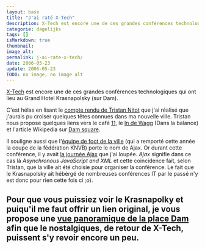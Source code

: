 ```yaml
---
layout: base
title: "J'ai raté X-Tech"
description: X-Tech est encore une de ces grandes conférences technologiques qui ont lieu au Grand Hotel Krasnapolsky (sur Dam).
categorie: dagelijks
tags: []
isMarkdown: true
thumbnail: 
image_alt: 
permalink: j-ai-rate-x-tech/
date: 2006-05-23
update: 2006-05-23
TODO: no image, no image alt
---
```


[X-Tech](http://xtech06.usefulinc.com/) est encore une de ces grandes conférences technologiques qui ont lieu au Grand Hotel Krasnapolsky (sur Dam).

C'est hélas en lisant le [compte rendu de Tristan Nitot](http://standblog.org/blog/2006/05/22/93114796-xtech-wrap-up) que j'ai réalisé que j'aurais pu croiser quelques têtes connues dans ma nouvelle ville. Tristan nous propose quelques liens vers le café [11](http://ilove11.nl), le [In de Wagg](http://www.indewaag.nl) (Dans la balance) et l'article Wikipedia sur [Dam square](http://en.wikipedia.org/wiki/Dam_Square).

Il souligne aussi que l'[équipe de foot de la ville](http://www.ajax.nl/) (qui a remporté cette année la coupe de la fédération KNVB) porte le nom de Ajax. Or durant cette conférence, il y avait [la journée Ajax](http://xtech06.usefulinc.com/content/ajax) que j'ai loupée. *Ajax* signifie dans ce cas là *Asynchronous JavaScript and XML* et cette coincidence fait, selon Tristan, que la ville ait été choisie pour organiser la conférence. Le fait que le Krasnapolsky ait hébérgé de nombreuses conférences IT par le passé n'y est donc pour rien cette fois ci ;o).

Pour que vous puissiez voir le Krasnapolky et puiqu'il me faut offrir un lien original, je vous propose une [vue panoramique de la place Dam](http://www.panoramsterdam.com/panos/dam.html) afin que le nostalgiques, de retour de X-Tech, puissent s'y revoir encore un peu.
---